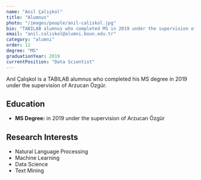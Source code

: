 ```yaml
---
name: "Anıl Çalışkol"
title: "Alumnus"
photo: "/images/people/anil-caliskol.jpg"
bio: "TABILAB alumnus who completed MS in 2019 under the supervision of Arzucan Özgür."
email: "anil.caliskol@alumni.boun.edu.tr"
category: "alumni"
order: 12
degree: "MS"
graduationYear: 2019
currentPosition: "Data Scientist"
---
```


Anıl Çalışkol is a TABILAB alumnus who completed his MS degree in 2019 under the supervision of Arzucan Özgür.

## Education

- **MS Degree:** in 2019 under the supervision of Arzucan Özgür

## Research Interests

- Natural Language Processing
- Machine Learning
- Data Science
- Text Mining 